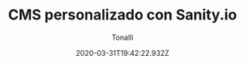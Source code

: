 ---
title: 'CMS personalizado con Sanity.io'
date: 2020-03-31T19:42:22.932Z
description: 'Después de crear los propios schemas para un CMS con Sanity.io, le cambie los estilos para personalizarlo a mi gusto.'
author: 'Tonalli'
twitterUser: 'TuentyFaiv'
banner: ./cover.png
color: '#533030'
url: ''
withoutUrl: La url del proyecto no está disponible ya que es un proyecto semi privado 😅
---